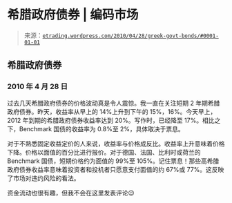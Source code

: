 <!--yml

分类：未分类

日期：2024 年 05 月 12 日 19:37:15

-->

# 希腊政府债券 | 编码市场

> 来源：[`etrading.wordpress.com/2010/04/28/greek-govt-bonds/#0001-01-01`](https://etrading.wordpress.com/2010/04/28/greek-govt-bonds/#0001-01-01)

## 希腊政府债券

### 2010 年 4 月 28 日

过去几天希腊政府债券的价格波动真是令人震惊。我一直在关注短期 2 年期希腊政府债券。昨天，收益率从早上的 14%上升到下午的 15%，16%。今天早上，2012 年到期的希腊政府债券收益率达到 20%。写作时，已经降至 17%。相比之下，Benchmark 国债的收益率为 0.8%至 2%，具体取决于票息。 

对于不熟悉固定收益定价的人来说，收益率与价格成反比。收益率上升意味着价格下降。价格以面值的百分比进行报价。对于德国、法国、比利时或荷兰的 Benchmark 国债，短期价格约为面值的 99%至 105%。记住票息！那些高希腊政府债券收益率意味着投资者和投机者只愿意支付面值的约 67%或 77%。这反映了市场对违约风险的看法。

资金流动也很有趣，但我不会在这里发表评论😉
